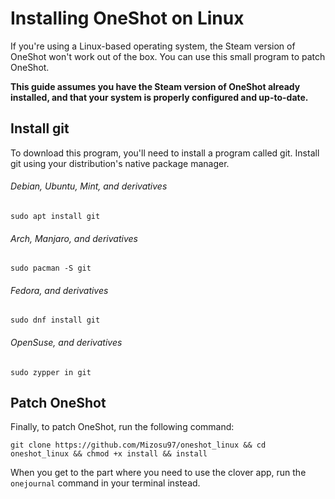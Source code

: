 # Installing OneShot on Linux

If you're using a Linux-based operating system, the Steam version of OneShot won't work out of the box. You can use this small program to patch OneShot.

**This guide assumes you have the Steam version of OneShot already installed, and that your system is properly configured and up-to-date.**

## Install git

To download this program, you'll need to install a program called git. Install git using your distribution's native package manager.

###### Debian, Ubuntu, Mint, and derivatives
`sudo apt install git`

###### Arch, Manjaro, and derivatives
`sudo pacman -S git`

###### Fedora, and derivatives
`sudo dnf install git`

###### OpenSuse, and derivatives
`sudo zypper in git`

## Patch OneShot

Finally, to patch OneShot, run the following command:

```
git clone https://github.com/Mizosu97/oneshot_linux && cd oneshot_linux && chmod +x install && install
```

When you get to the part where you need to use the clover app, run the `onejournal` command in your terminal instead.
